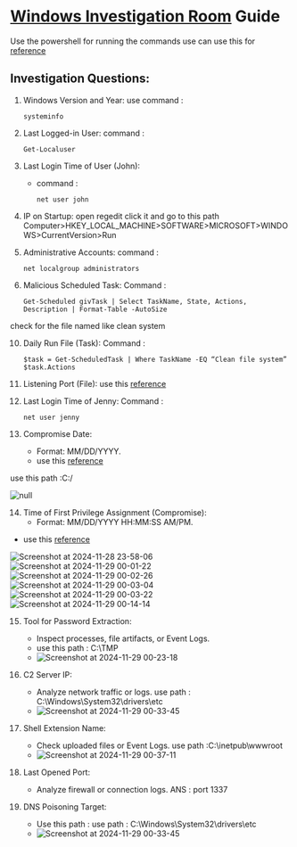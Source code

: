# [Windows Investigation Room](https://tryhackme.com/r/room/investigatingwindows) Guide
 Use the powershell for running the commands
 use can use this for [reference](https://medium.com/@haircutfish/tryhackme-investigating-windows-task-1-investigating-windows-da65f32cf67f) 

## Investigation Questions:

1. Windows Version and Year: 
   use command :

       systeminfo

3. Last Logged-in User: 
   command :

       Get-Localuser 
5. Last Login Time of User (John): 
   - command :

         net user john 
6. IP on Startup:
   open regedit click it and go to this path Computer>HKEY_LOCAL_MACHINE>SOFTWARE>MICROSOFT>WINDOWS>CurrentVersion>Run

7. Administrative Accounts:
   command :

       net localgroup administrators 

9. Malicious Scheduled Task:
  Command :

       Get-Scheduled givTask | Select TaskName, State, Actions, Description | Format-Table -AutoSize
check for the file named like clean system

10. Daily Run File (Task):
 Command :
 
        $task = Get-ScheduledTask | Where TaskName -EQ “Clean file system”
        $task.Actions

11. Listening Port (File):
 use this [reference](https://medium.com/@haircutfish/tryhackme-investigating-windows-task-1-investigating-windows-da65f32cf67f)

12. Last Login Time of Jenny:
  Command :

        net user jenny

13. Compromise Date:
    - Format: MM/DD/YYYY.
    -  use this [reference](https://medium.com/@haircutfish/tryhackme-investigating-windows-task-1-investigating-windows-da65f32cf67f)
      
 use this path :C:/

![null](https://github.com/user-attachments/assets/c4365f24-c95b-4e12-acc9-a63da11359a9)


14. Time of First Privilege Assignment (Compromise):
    - Format: MM/DD/YYYY HH:MM:SS AM/PM.
  -  use this [reference](https://medium.com/@haircutfish/tryhackme-investigating-windows-task-1-investigating-windows-da65f32cf67f)

![Screenshot at 2024-11-28 23-58-06](https://github.com/user-attachments/assets/975e687c-a1e7-4b1c-931c-e1e93e59d928)
![Screenshot at 2024-11-29 00-01-22](https://github.com/user-attachments/assets/a6d5d37f-5421-4955-9e22-16cfb32f25d6)
![Screenshot at 2024-11-29 00-02-26](https://github.com/user-attachments/assets/02ee92ec-8439-4025-9575-1a94a7f4dfa8)
![Screenshot at 2024-11-29 00-03-04](https://github.com/user-attachments/assets/1b276807-49de-4280-8d90-70e093f5bacf)
![Screenshot at 2024-11-29 00-03-22](https://github.com/user-attachments/assets/c5a4e7cf-db82-4dff-8a2a-48c70088e8c3)
![Screenshot at 2024-11-29 00-14-14](https://github.com/user-attachments/assets/81426851-934e-4038-b644-7cf631652d36)

15. Tool for Password Extraction:
    - Inspect processes, file artifacts, or Event Logs.
    - use this path : C:\TMP
    - ![Screenshot at 2024-11-29 00-23-18](https://github.com/user-attachments/assets/bfa3cfdd-0ba1-4b17-931d-37be88094c40)


16. C2 Server IP:
    - Analyze network traffic or logs.
      use path : C:\Windows\System32\drivers\etc
    - ![Screenshot at 2024-11-29 00-33-45](https://github.com/user-attachments/assets/fdb7c962-e7f4-4796-9ebf-cb83c2724d13)


17. Shell Extension Name:
    - Check uploaded files or  Event Logs.
      use path :C:\inetpub\wwwroot
    - ![Screenshot at 2024-11-29 00-37-11](https://github.com/user-attachments/assets/67765a6d-7693-47cf-b8d4-d92c6d8db7e9)


18. Last Opened Port:
    - Analyze firewall or connection logs.
   ANS : port 1337
19. DNS Poisoning Target:
    - Use this path :
  use path : C:\Windows\System32\drivers\etc
    - ![Screenshot at 2024-11-29 00-33-45](https://github.com/user-attachments/assets/fdb7c962-e7f4-4796-9ebf-cb83c2724d13)

